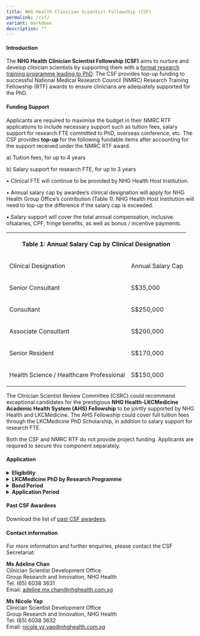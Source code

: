 ```yaml
---
title: NHG Health Clinician Scientist Fellowship (CSF)
permalink: /csf/
variant: markdown
description: ""
---
```

<h4><strong>Introduction</strong></h4>
<p>The <strong>NHG Health Clinician Scientist Fellowship (CSF)</strong> aims
to nurture and develop clinician scientists by supporting them with a <u>formal research training programme leading to PhD</u>.
The CSF provides top-up funding to successful National Medical Research
Council (NMRC) Research Training Fellowship (RTF) awards to ensure clinicians
are adequately supported for the PhD.</p>
<h4><strong>Funding Support</strong></h4>
<p>Applicants are required to maximise the budget in their NMRC RTF applications
to include necessary support such as tuition fees, salary support for research
FTE committed to PhD, overseas conference, etc. The CSF provides <strong>top-up </strong>for
the following fundable items after accounting for the support received
under the NMRC RTF award.</p>
<p>a) Tuition fees, for up to 4 years</p>
b) Salary support for research FTE, for up to 3 years<p></p>
• Clinical FTE will continue to be provided by NHG Health Host Institution.<p></p>
• Annual salary cap by awardee’s clinical designation will apply for NHG Health Group Office’s contribution (Table 1). NHG Health Host Institution will need to top-up the difference if the salary cap is exceeded.<p></p>
• Salary support will cover the total annual compensation, inclusive ofsalaries, CPF, fringe benefits, as well as bonus / incentive payments.<p></p>
<table style="minWidth: 50px">
<colgroup>
<col>
<col>
</colgroup>
<tbody>
<tr>
<th rowspan="1" colspan="2">
<p>Table 1: Annual Salary Cap by Clinical Designation</p>
</th>
</tr>
<tr>
<td rowspan="1" colspan="1">
<p>Clinical Designation</p>
</td>
<td rowspan="1" colspan="1">
<p>Annual Salary Cap</p>
</td>
</tr>
<tr>
<td rowspan="1" colspan="1">
<p>Senior Consultant</p>
</td>
<td rowspan="1" colspan="1">
<p>S$35,000</p>
</td>
</tr>
<tr>
<td rowspan="1" colspan="1">
<p>Consultant</p>
</td>
<td rowspan="1" colspan="1">
<p>S$250,000</p>
</td>
</tr>
<tr>
<td rowspan="1" colspan="1">
<p>Associate Consultant</p>
</td>
<td rowspan="1" colspan="1">
<p>S$200,000</p>
</td>
</tr>
<tr>
<td rowspan="1" colspan="1">
<p>Senior Resident</p>
</td>
<td rowspan="1" colspan="1">
<p>S$170,000</p>
</td>
</tr>
<tr>
<td rowspan="1" colspan="1">
<p>Health Science / Healthcare Professional</p>
</td>
<td rowspan="1" colspan="1">
<p>S$150,000</p>
</td>
</tr>
</tbody>
</table>
<p>The Clinician Scientist Review Committee (CSRC) could recommend exceptional
candidates for the prestigious <strong>NHG Health-LKCMedicine Academic Health System (AHS) Fellowship</strong> to
be jointly supported by NHG Health and LKCMedicine. The AHS Fellowship
could cover full tuition fees through the LKCMedicine PhD Scholarship,
in addition to salary support for research FTE.</p>
<p>Both the CSF and NMRC RTF do not provide project funding. Applicants are
required to secure this component separately.</p>
<h4><strong>Application</strong></h4>
<div data-type="detailGroup" class="isomer-accordion-group isomer-accordion isomer-accordion-white">
<details class="isomer-details">
<summary><strong>Eligibility</strong>
</summary>
<div data-type="detailsContent" class="isomer-details-content">
<p>Applicants should hold a primary appointment at NHG Health institutions.
Residents in their final year of the NHG Health Residency Programme will
be required to submit additional documents indicating continuation in NHG
Health.</p>
<p></p>
<p>All applicants should also fulfil the eligibility of the following:</p>
<p>a) <a href="https://www.nmrc.sg/grants/talent-development/nmrc-rtf/" rel="noopener nofollow" target="_blank">NMRC Research Training Fellowship (RTF)</a>; and</p>
<p>b) <a href="https://www.ntu.edu.sg/education/graduate-programme/lkcmedicine-phd-by-research-programme#admission" rel="noopener nofollow" target="_blank">LKCMedicine PhD by Research Programme</a>.</p>
<p></p>
<p>The applicant’s Department should be able to make provisions for the applicant’s
research commitments during the course of PhD and continue to facilitate
his/her career pathway as a clinician scientist beyond.</p>
</div>
</details>
</div>
<div data-type="detailGroup" class="isomer-accordion-group isomer-accordion isomer-accordion-white">
<details class="isomer-details">
<summary><strong>LKCMedicine PhD by Research Programme</strong>
</summary>
<div data-type="detailsContent" class="isomer-details-content">
<p>Emphasising innovation, collaboration and excellence, the LKCMedicine
PhD by Research programme aims to cultivate the next generation of pioneering
researchers and leaders in medical science, by providing a transformative
educational experience where cutting-edge research and medical knowledge
advance. For more information, please visit the <a href="https://www.ntu.edu.sg/education/graduate-programme/lkcmedicine-phd-by-research-programme" rel="noopener nofollow" target="_blank">School's webpage</a>.</p>
<p></p>
<p>Students are expected to commit approximately 0.5FTE - 0.8FTE towards
the PhD to complete the programme in 4 years. The PhD candidature is a
minimum of 3 years and a maximum of 5 years.</p>
<p>Applicant must nominate a main supervisor and up to two co-supervisors
who fulfil the criteria below.</p>
<p></p>
<p><u>Main supervisor</u>
</p><p>• Main supervisor must hold a PhD;</p>
<p>• Main supervisor must hold primary appointment as a faculty of LKCMedicine
(Full / Associate / Assistant Professor); and</p>
<p>• Main supervisor should possess a strong foundation and knowledge in
research.</p>
<p></p>
<p><u>Co-supervisor</u>
</p>
<p>• A co-supervisor can be a faculty (full-time, joint, adjunct, visiting)
from LKCMedicine, NTU or outside NTU.</p>
<p>• A co-supervisor should possess a strong foundation and knowledge in
research.</p>
<p></p>
<p>At least one supervisor (Main or Co-) should have PhD supervisory experience.</p>
<p>Postdoctoral fellows do not qualify for appointment as co-supervisors.</p>
</div>
</details>
</div>
<div data-type="detailGroup" class="isomer-accordion-group isomer-accordion isomer-accordion-white">
<details class="isomer-details">
<summary><strong>Bond Period</strong>
</summary>
<div data-type="detailsContent" class="isomer-details-content">
<p>Students are required to serve a bond of up to 5 years with their respective
NHG Host Institution upon completion of the PhD training. Bond duration
will be commensurated with amount of salary support provided by CSF. For
students receiving sponsorship from CSF and NMRC RTF for their PhD programme,
the CSF institutional bond* will run concurrent to the NMRC RTF government
bond upon completion of the PhD training.</p>
<p></p>
<p>*Please refer to NHG Health HR Policy (NHG-HR-H5 Training Bond &amp; Minimum
Service Period (MSP)) for guidelines.</p>
</div>
</details>
</div>
<div data-type="detailGroup" class="isomer-accordion-group isomer-accordion isomer-accordion-white">
<details class="isomer-details">
<summary><strong>Application Period</strong>
</summary>
<div data-type="detailsContent" class="isomer-details-content">
<p>The Call for Applications is <u>open throughout the year</u>. Please contact
the CSF Secretariat to indicate your interest in applying for the CSF.</p>
</div>
</details>
</div>
<p></p>
<h4><strong>Past CSF Awardees</strong></h4>
<p>Download the list of <a href="https://for.sg/csfawards" rel="noopener nofollow" target="_blank">past CSF awardees</a>.</p>
<h4><strong>Contact information</strong></h4>
<p>For more information and further enquiries, please contact the CSF Secretariat:</p>
<p><strong>Ms Adeline Chan</strong>
<br>Clinician Scientist Development Office
<br>Group Research and Innovation, NHG Health
<br>Tel: (65) 6038 3631
<br>Email: <a href="mailto:adeline.mx.chan@nhghealth.com.sg" rel="noopener noreferrer nofollow" target="_blank">adeline.mx.chan@nhghealth.com.sg</a>
</p>
<p><strong>Ms Nicole Yap</strong>
<br>Clinician Scientist Development Office
<br>Group Research and Innovation, NHG Health
<br>Tel: (65) 6038 3632
<br>Email: <a href="mailto:nicole.yx.yap@nhghealth.com.sg" rel="noopener noreferrer nofollow" target="_blank">nicole.yx.yap@nhghealth.com.sg</a>
</p>
<p></p>
<p></p>
<p></p>
